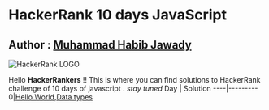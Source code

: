 # HackerRank 10 days JavaScript
## Author : [Muhammad Habib Jawady](https://www.facebook.com/hbibz2018)

![HackerRank LOGO](http://www.jeremykruer.com/content/images/2016/11/HackerRankLogo.jpg)

Hello **HackerRankers** !!
This is where you can find solutions to HackerRank challenge of 10 days of javascript .
_stay tuned_
Day | Solution
----|---------
0|[Hello World](https://github.com/hbibz-journey/hackerrank-10-days-js/blob/master/day0-helloWorld.js),[Data types](https://github.com/hbibz-journey/hackerrank-10-days-js/blob/master/day0-dataTypes.js)
